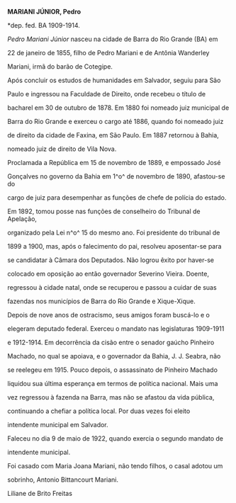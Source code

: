 **MARIANI JÚNIOR, Pedro**



\*dep. fed. BA 1909-1914.



*Pedro Mariani Júnior* nasceu na cidade de Barra do Rio Grande (BA) em

22 de janeiro de 1855, filho de Pedro Mariani e de Antônia Wanderley

Mariani, irmã do barão de Cotegipe.



Após concluir os estudos de humanidades em Salvador, seguiu para São

Paulo e ingressou na Faculdade de Direito, onde recebeu o título de

bacharel em 30 de outubro de 1878. Em 1880 foi nomeado juiz municipal de

Barra do Rio Grande e exerceu o cargo até 1886, quando foi nomeado juiz

de direito da cidade de Faxina, em São Paulo. Em 1887 retornou à Bahia,

nomeado juiz de direito de Vila Nova.



Proclamada a República em 15 de novembro de 1889, e empossado José

Gonçalves no governo da Bahia em 1^o^ de novembro de 1890, afastou-se do

cargo de juiz para desempenhar as funções de chefe de polícia do estado.

Em 1892, tomou posse nas funções de conselheiro do Tribunal de Apelação,

organizado pela Lei n^o^ 15 do mesmo ano. Foi presidente do tribunal de

1899 a 1900, mas, após o falecimento do pai, resolveu aposentar-se para

se candidatar à Câmara dos Deputados. Não logrou êxito por haver-se

colocado em oposição ao então governador Severino Vieira. Doente,

regressou à cidade natal, onde se recuperou e passou a cuidar de suas

fazendas nos municípios de Barra do Rio Grande e Xique-Xique.



Depois de nove anos de ostracismo, seus amigos foram buscá-lo e o

elegeram deputado federal. Exerceu o mandato nas legislaturas 1909-1911

e 1912-1914. Em decorrência da cisão entre o senador gaúcho Pinheiro

Machado, no qual se apoiava, e o governador da Bahia, J. J. Seabra, não

se reelegeu em 1915. Pouco depois, o assassinato de Pinheiro Machado

liquidou sua última esperança em termos de política nacional. Mais uma

vez regressou à fazenda na Barra, mas não se afastou da vida pública,

continuando a chefiar a política local. Por duas vezes foi eleito

intendente municipal em Salvador.



Faleceu no dia 9 de maio de 1922, quando exercia o segundo mandato de

intendente municipal.



Foi casado com Maria Joana Mariani, não tendo filhos, o casal adotou um

sobrinho, Antonio Bittancourt Mariani.



Liliane de Brito Freitas



